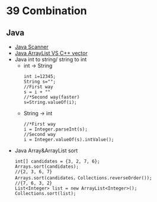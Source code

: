 # 39 Combination
## Java
* [Java Scanner](http://www.runoob.com/java/java-scanner-class.html)
* [Java ArrayList VS C++ vector](https://blog.csdn.net/xiamentingtao/article/details/52748884)
* Java int to string/ string to int
  * int -> String  
    ```
    int i=12345;
    String s="";
    //First way
    s = i + ""
    //*Second way(faster)
    s=String.valueOf(i);
    ```
  * String -> int  
    ```
    //*First way 
    i = Integer.parseInt(s);
    //Second way
    i = Integer.valueOf(s).intValue();
    ```
* Java Array&ArrayList sort
  ```
  int[] candidates = {3, 2, 7, 6};
  Arrays.sort(candidates);
  //{2, 3, 6, 7}
  Arrays.sort(candidates，Collections.reverseOrder());
  //{7, 6, 3, 2}
  List<Integer> list = new ArrayList<Integer>();
  Collections.sort(list);
  ```
